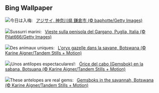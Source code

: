 ## Bing Wallpaper
![](https://www.bing.com/th?id=OHR.Ajisai2024_JA-JP3414608133_UHD.jpg&w=1000)今日は入梅:&nbsp;&ensp;[アジサイ, 神奈川県 鎌倉市 (© baphotte/Getty Images)](https://www.bing.com/th?id=OHR.Ajisai2024_JA-JP3414608133_UHD.jpg)
<br><br/>
![](https://www.bing.com/th?id=OHR.ViesteItaly_IT-IT7489172458_UHD.jpg&w=1000)Sussurri marini:&nbsp;&ensp;[Vieste sulla penisola del Gargano, Puglia, Italia (© Pilat666/Getty Images)](https://www.bing.com/th?id=OHR.ViesteItaly_IT-IT7489172458_UHD.jpg)
<br><br/>
![](https://www.bing.com/th?id=OHR.GemsbokBotswana_FR-FR4043133584_UHD.jpg&w=1000)Des animaux uniques:&nbsp;&ensp;[L'oryx gazelle dans la savane, Botswana (© Karine Aigner/Tandem Stills + Motion)](https://www.bing.com/th?id=OHR.GemsbokBotswana_FR-FR4043133584_UHD.jpg)
<br><br/>
![](https://www.bing.com/th?id=OHR.GemsbokBotswana_ES-ES2633873347_UHD.jpg&w=1000)¡Unos antílopes espectaculares!:&nbsp;&ensp;[Órice del cabo (Gemsbok) en la sabana, Botsuana (© Karine Aigner/Tandem Stills + Motion)](https://www.bing.com/th?id=OHR.GemsbokBotswana_ES-ES2633873347_UHD.jpg)
<br><br/>
![](https://www.bing.com/th?id=OHR.GemsbokBotswana_EN-GB4060073723_UHD.jpg&w=1000)These antelopes are real gems:&nbsp;&ensp;[Gemsboks in the savannah, Botswana (© Karine Aigner/Tandem Stills + Motion)](https://www.bing.com/th?id=OHR.GemsbokBotswana_EN-GB4060073723_UHD.jpg)
<br><br/>
